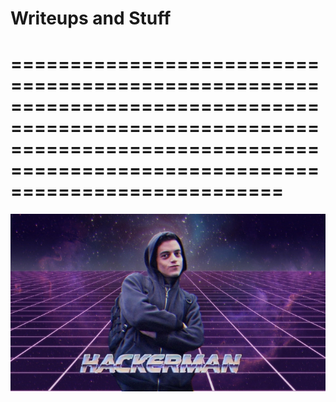# **Writeups and Stuff**

===================================================================================================================================================================================
===================================================================================================================================================================================

![image1](docs/assets/images/fetchimage.jpg)
